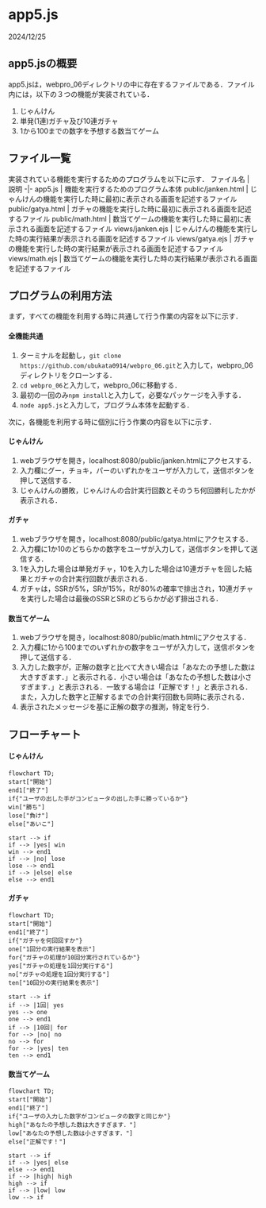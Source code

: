 # app5.js
2024/12/25
## app5.jsの概要
app5.jsは，webpro_06ディレクトリの中に存在するファイルである．ファイル内には，以下の３つの機能が実装されている．
1. じゃんけん
1. 単発(1連)ガチャ及び10連ガチャ
1. 1から100までの数字を予想する数当てゲーム
## ファイル一覧
実装されている機能を実行するためのプログラムを以下に示す．
ファイル名 | 説明
-|-
app5.js | 機能を実行するためのプログラム本体
public/janken.html | じゃんけんの機能を実行した時に最初に表示される画面を記述するファイル
public/gatya.html | ガチャの機能を実行した時に最初に表示される画面を記述するファイル
public/math.html | 数当てゲームの機能を実行した時に最初に表示される画面を記述するファイル
views/janken.ejs | じゃんけんの機能を実行した時の実行結果が表示される画面を記述するファイル
views/gatya.ejs | ガチャの機能を実行した時の実行結果が表示される画面を記述するファイル
views/math.ejs | 数当てゲームの機能を実行した時の実行結果が表示される画面を記述するファイル

## プログラムの利用方法
まず，すべての機能を利用する時に共通して行う作業の内容を以下に示す．
#### 全機能共通
1. ターミナルを起動し，```git clone https://github.com/ubukata0914/webpro_06.git```と入力して，webpro_06ディレクトリをクローンする．
2. ```cd webpro_06```と入力して，webpro_06に移動する．
3. 最初の一回のみ```npm install```と入力して，必要なパッケージを入手する．
1. ```node app5.js```と入力して，プログラム本体を起動する．

次に，各機能を利用する時に個別に行う作業の内容を以下に示す．
#### じゃんけん
1. webブラウザを開き，localhost:8080/public/janken.htmlにアクセスする．
1. 入力欄にグー，チョキ，パーのいずれかをユーザが入力して，送信ボタンを押して送信する．
1. じゃんけんの勝敗，じゃんけんの合計実行回数とそのうち何回勝利したかが表示される．
#### ガチャ
1. webブラウザを開き，localhost:8080/public/gatya.htmlにアクセスする．
1. 入力欄に1か10のどちらかの数字をユーザが入力して，送信ボタンを押して送信する．
1. 1を入力した場合は単発ガチャ，10を入力した場合は10連ガチャを回した結果とガチャの合計実行回数が表示される．
1. ガチャは，SSRが5%，SRが15%，Rが80%の確率で排出され，10連ガチャを実行した場合は最後のSSRとSRのどちらかが必ず排出される．
#### 数当てゲーム
1. webブラウザを開き，localhost:8080/public/math.htmlにアクセスする．
1. 入力欄に1から100までのいずれかの数字をユーザが入力して，送信ボタンを押して送信する．
1. 入力した数字が，正解の数字と比べて大きい場合は「あなたの予想した数は大きすぎます．」と表示される．小さい場合は「あなたの予想した数は小さすぎます．」と表示される．一致する場合は「正解です！」と表示される．また，入力した数字と正解するまでの合計実行回数も同時に表示される．
1. 表示されたメッセージを基に正解の数字の推測，特定を行う．

## フローチャート
#### じゃんけん
```mermaid
flowchart TD;
start["開始"]
end1["終了"]
if{"ユーザの出した手がコンピュータの出した手に勝っているか"}
win["勝ち"]
lose["負け"]
else["あいこ"]

start --> if
if --> |yes| win
win --> end1
if --> |no| lose
lose --> end1
if --> |else| else
else --> end1
```

#### ガチャ
```mermaid
flowchart TD;
start["開始"]
end1["終了"]
if{"ガチャを何回回すか"}
one["1回分の実行結果を表示"]
for{"ガチャの処理が10回分実行されているか"}
yes["ガチャの処理を1回分実行する"]
no["ガチャの処理を1回分実行する"]
ten["10回分の実行結果を表示"]

start --> if
if --> |1回| yes
yes --> one
one --> end1
if --> |10回| for
for --> |no| no
no --> for
for --> |yes| ten
ten --> end1
```

#### 数当てゲーム
```mermaid
flowchart TD;
start["開始"]
end1["終了"]
if{"ユーザの入力した数字がコンピュータの数字と同じか"}
high["あなたの予想した数は大きすぎます．"]
low["あなたの予想した数は小さすぎます．"]
else["正解です！"]

start --> if
if --> |yes| else
else --> end1
if --> |high| high
high --> if
if --> |low| low
low --> if
```


